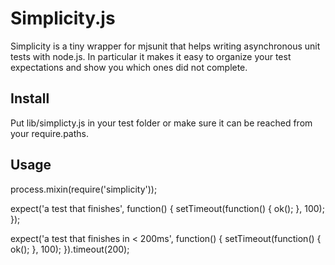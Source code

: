 Simplicity.js
=============

Simplicity is a tiny wrapper for mjsunit that helps writing asynchronous unit tests with node.js. In particular it makes it easy to organize your test expectations and show you which ones did not complete.

Install
-------

Put lib/simplicty.js in your test folder or make sure it can be reached from your require.paths.

Usage
-----

  process.mixin(require('simplicity'));

  expect('a test that finishes', function() {
    setTimeout(function() {
      ok();
    }, 100);
  });

  expect('a test that finishes in < 200ms', function() {
    setTimeout(function() {
      ok();
    }, 100);
  }).timeout(200);